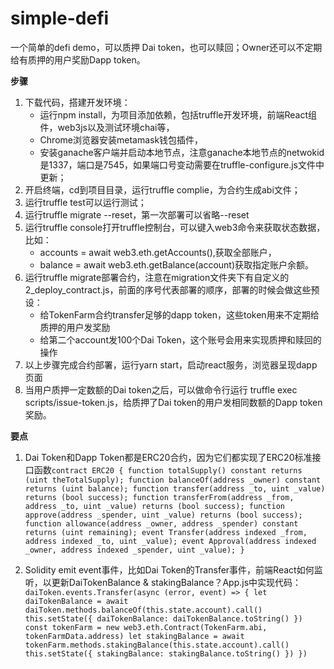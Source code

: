 # simple-defi
一个简单的defi demo，可以质押 Dai token，也可以赎回；Owner还可以不定期给有质押的用户奖励Dapp token。

**步骤**

1. 下载代码，搭建开发环境：
    - 运行npm install，为项目添加依赖，包括truffle开发环境，前端React组件，web3js以及测试环境chai等，
    - Chrome浏览器安装metamask钱包插件，
    - 安装ganache客户端并启动本地节点，注意ganache本地节点的netwokid是1337，端口是7545，如果端口号变动需要在truffle-configure.js文件中更新；
2. 开启终端，cd到项目目录，运行truffle complie，为合约生成abi文件；
3. 运行truffle test可以运行测试；
4. 运行truffle migrate --reset，第一次部署可以省略--reset
5. 运行truffle console打开truffle控制台，可以键入web3命令来获取状态数据，比如：
    - accounts = await web3.eth.getAccounts(),获取全部账户，
    - balance = await web3.eth.getBalance(account)获取指定账户余额。
7. 运行truffle migrate部署合约，注意在migration文件夹下有自定义的2_deploy_contract.js，前面的序号代表部署的顺序，部署的时候会做这些预设：
    - 给TokenFarm合约transfer足够的dapp token，这些token用来不定期给质押的用户发奖励
    - 给第二个account发100个Dai Token，这个账号会用来实现质押和赎回的操作
8. 以上步骤完成合约部署，运行yarn start，启动react服务，浏览器呈现dapp页面
9. 当用户质押一定数额的Dai token之后，可以做命令行运行 truffle exec scripts/issue-token.js，给质押了Dai token的用户发相同数额的Dapp token奖励。

**要点**
1. Dai Token和Dapp Token都是ERC20合约，因为它们都实现了ERC20标准接口函数```contract ERC20 {
   function totalSupply() constant returns (uint theTotalSupply);
   function balanceOf(address _owner) constant returns (uint balance);
   function transfer(address _to, uint _value) returns (bool success);
   function transferFrom(address _from, address _to, uint _value) returns (bool success);
   function approve(address _spender, uint _value) returns (bool success);
   function allowance(address _owner, address _spender) constant returns (uint remaining);
   event Transfer(address indexed _from, address indexed _to, uint _value);
   event Approval(address indexed _owner, address indexed _spender, uint _value);
}```

2. Solidity emit event事件，比如Dai Token的Transfer事件，前端React如何监听，以更新DaiTokenBalance & stakingBalance？App.js中实现代码：```daiToken.events.Transfer(async (error, event) => {
        let daiTokenBalance = await daiToken.methods.balanceOf(this.state.account).call()
        this.setState({ daiTokenBalance: daiTokenBalance.toString() })
        const tokenFarm = new web3.eth.Contract(TokenFarm.abi, tokenFarmData.address)
        let stakingBalance = await tokenFarm.methods.stakingBalance(this.state.account).call()
        this.setState({ stakingBalance: stakingBalance.toString() })
      })```
